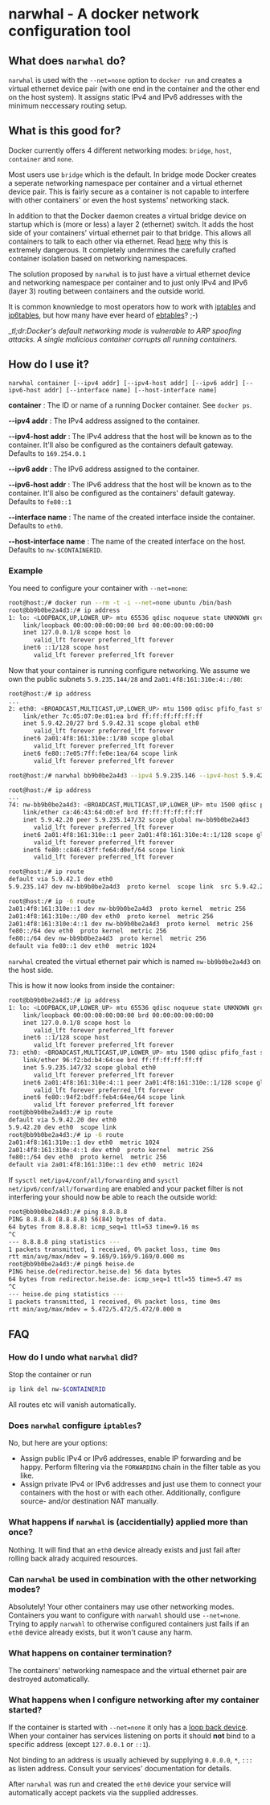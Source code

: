 narwhal - A docker network configuration tool
=============================================

## What does `narwhal` do?

`narwhal` is used with the `--net=none` option to `docker run` and creates a
virtual ethernet device pair (with one end in the container and the other end
on the host system). It assigns static IPv4 and IPv6 addresses with the
minimum neccessary routing setup.

## What is this good for?

Docker currently offers 4 different networking modes: `bridge`, `host`, 
`container` and `none`.

Most users use `bridge` which is the default. In bridge mode Docker creates
a seperate networking namespace per container and a virtual ethernet device pair.
This is fairly secure as a container is not capable to interfere with other
containers' or even the host systems' networking stack.

In addition to that the Docker daemon creates a virtual bridge device on
startup which is (more or less) a layer 2 (ethernet) switch. It adds the host
side of your containers' virtual ethernet pair to that bridge. This allows
all containers to talk to each other via ethernet. Read 
[here](https://nyantec.com/en/2015/03/20/docker-networking-considered-harmful/)
why this is extremely dangerous. It completely undermines the carefully crafted
container isolation based on networking namespaces.

The solution proposed by `narwhal` is to just have a virtual ethernet device
and networking namespace per container and to just only IPv4 and IPv6 (layer 3)
routing between containers and the outside world.

It is common knownledge to most operators how to work with 
[iptables](http://www.netfilter.org/projects/iptables/) and 
[ip6tables](http://ipset.netfilter.org/ip6tables.man.html), but how many have
ever heard of [ebtables](http://ebtables.netfilter.org/)? ;-)

__tl;dr:_Docker's default networking mode is vulnerable to ARP spoofing attacks.
A single malicious container corrupts all running containers.__

## How do I use it?

```
narwhal container [--ipv4 addr] [--ipv4-host addr] [--ipv6 addr] [--ipv6-host addr] [--interface name] [--host-interface name]
```

__container__ 
:    The ID or name of a running Docker container. See `docker ps`.

__--ipv4 addr__
:    The IPv4 address assigned to the container.

__--ipv4-host addr__
:    The IPv4 address that the host will be known as to the container. It'll
also be configured as the containers default gateway. Defaults to `169.254.0.1`

__--ipv6 addr__
:    The IPv6 address assigned to the container.

__--ipv6-host addr__
:    The IPv6 address that the host will be known as to the container. It'll
also be configured as the containers' default gateway. Defaults to `fe80::1`

__--interface name__
:    The name of the created interface inside the container. Defaults to `eth0`.

__--host-interface name__
:    The name of the created interface on the host. Defaults to `nw-$CONTAINERID`.


### Example

You need to configure your container with `--net=none`:

```bash
root@host:/# docker run --rm -t -i --net=none ubuntu /bin/bash
root@bb9b0be2a4d3:/# ip address
1: lo: <LOOPBACK,UP,LOWER_UP> mtu 65536 qdisc noqueue state UNKNOWN group default 
    link/loopback 00:00:00:00:00:00 brd 00:00:00:00:00:00
    inet 127.0.0.1/8 scope host lo
       valid_lft forever preferred_lft forever
    inet6 ::1/128 scope host 
       valid_lft forever preferred_lft forever
```

Now that your container is running configure networking. We assume we own the public subnets
`5.9.235.144/28` and `2a01:4f8:161:310e:4::/80`:

```bash
root@host:/# ip address
...
2: eth0: <BROADCAST,MULTICAST,UP,LOWER_UP> mtu 1500 qdisc pfifo_fast state UP group default qlen 1000
    link/ether 7c:05:07:0e:01:ea brd ff:ff:ff:ff:ff:ff
    inet 5.9.42.20/27 brd 5.9.42.31 scope global eth0
       valid_lft forever preferred_lft forever
    inet6 2a01:4f8:161:310e::1/80 scope global 
       valid_lft forever preferred_lft forever
    inet6 fe80::7e05:7ff:fe0e:1ea/64 scope link 
       valid_lft forever preferred_lft forever

root@host:/# narwhal bb9b0be2a4d3 --ipv4 5.9.235.146 --ipv4-host 5.9.42.20 --ipv6 2a01:4f8:161:310e:4::1 --ipv6-host 2a01:4f8:161:310e::1

root@host:/# ip address
...
74: nw-bb9b0be2a4d3: <BROADCAST,MULTICAST,UP,LOWER_UP> mtu 1500 qdisc pfifo_fast state UP group default qlen 1000
    link/ether ca:46:43:64:d0:ef brd ff:ff:ff:ff:ff:ff
    inet 5.9.42.20 peer 5.9.235.147/32 scope global nw-bb9b0be2a4d3
       valid_lft forever preferred_lft forever
    inet6 2a01:4f8:161:310e::1 peer 2a01:4f8:161:310e:4::1/128 scope global 
       valid_lft forever preferred_lft forever
    inet6 fe80::c846:43ff:fe64:d0ef/64 scope link 
       valid_lft forever preferred_lft forever

root@host:/# ip route
default via 5.9.42.1 dev eth0 
5.9.235.147 dev nw-bb9b0be2a4d3  proto kernel  scope link  src 5.9.42.20 

root@host:/# ip -6 route
2a01:4f8:161:310e::1 dev nw-bb9b0be2a4d3  proto kernel  metric 256 
2a01:4f8:161:310e::/80 dev eth0  proto kernel  metric 256 
2a01:4f8:161:310e:4::1 dev nw-bb9b0be2a4d3  proto kernel  metric 256 
fe80::/64 dev eth0  proto kernel  metric 256 
fe80::/64 dev nw-bb9b0be2a4d3  proto kernel  metric 256 
default via fe80::1 dev eth0  metric 1024 
```

`narwhal` created the virtual ethernet pair which is named `nw-bb9b0be2a4d3` on the host side.

This is how it now looks from inside the container:

```bash
root@bb9b0be2a4d3:/# ip address
1: lo: <LOOPBACK,UP,LOWER_UP> mtu 65536 qdisc noqueue state UNKNOWN group default 
    link/loopback 00:00:00:00:00:00 brd 00:00:00:00:00:00
    inet 127.0.0.1/8 scope host lo
       valid_lft forever preferred_lft forever
    inet6 ::1/128 scope host 
       valid_lft forever preferred_lft forever
73: eth0: <BROADCAST,MULTICAST,UP,LOWER_UP> mtu 1500 qdisc pfifo_fast state UP group default qlen 1000
    link/ether 96:f2:bd:b4:64:ee brd ff:ff:ff:ff:ff:ff
    inet 5.9.235.147/32 scope global eth0
       valid_lft forever preferred_lft forever
    inet6 2a01:4f8:161:310e:4::1 peer 2a01:4f8:161:310e::1/128 scope global 
       valid_lft forever preferred_lft forever
    inet6 fe80::94f2:bdff:feb4:64ee/64 scope link 
       valid_lft forever preferred_lft forever
root@bb9b0be2a4d3:/# ip route
default via 5.9.42.20 dev eth0 
5.9.42.20 dev eth0  scope link 
root@bb9b0be2a4d3:/# ip -6 route
2a01:4f8:161:310e::1 dev eth0  metric 1024 
2a01:4f8:161:310e:4::1 dev eth0  proto kernel  metric 256 
fe80::/64 dev eth0  proto kernel  metric 256 
default via 2a01:4f8:161:310e::1 dev eth0  metric 1024 
```

If `sysctl net/ipv4/conf/all/forwarding` and `sysctl net/ipv6/conf/all/forwarding` 
are enabled and your packet filter is not interfering your should now be able to reach the outside world:

```bash
root@bb9b0be2a4d3:/# ping 8.8.8.8
PING 8.8.8.8 (8.8.8.8) 56(84) bytes of data.
64 bytes from 8.8.8.8: icmp_seq=1 ttl=53 time=9.16 ms
^C
--- 8.8.8.8 ping statistics ---
1 packets transmitted, 1 received, 0% packet loss, time 0ms
rtt min/avg/max/mdev = 9.169/9.169/9.169/0.000 ms
root@bb9b0be2a4d3:/# ping6 heise.de 
PING heise.de(redirector.heise.de) 56 data bytes
64 bytes from redirector.heise.de: icmp_seq=1 ttl=55 time=5.47 ms
^C
--- heise.de ping statistics ---
1 packets transmitted, 1 received, 0% packet loss, time 0ms
rtt min/avg/max/mdev = 5.472/5.472/5.472/0.000 m
```

## FAQ

### How do I undo what `narwhal` did?

Stop the container or run

```bash
ip link del nw-$CONTAINERID

```

All routes etc will vanish automatically.

### Does `narwhal` configure `iptables`?

No, but here are your options:

  - Assign public IPv4 or IPv6 addresses, enable IP forwarding and be happy.
    Perform filtering via the `FORWARDING` chain in the filter table as you like.
  - Assign private IPv4 or IPv6 addresses and just use them to connect your
    containers with the host or with each other.
    Additionally, configure source- and/or destination NAT manually.

### What happens if `narwhal` is (accidentially) applied more than once?

Nothing. It will find that an `eth0` device already exists and just fail
after rolling back alrady acquired resources.

### Can `narwhal` be used in combination with the other networking modes?

Absolutely! Your other containers may use other networking modes.
Containers you want to configure with `narwahl` should use `--net=none`.
Trying to apply `narwahl` to otherwise configured containers just fails
if an `eth0` device already exists, but it won't cause any harm.

### What happens on container termination?

The containers' networking namespace and the virtual ethernet pair are destroyed
automatically.

### What happens when I configure networking after my container started?

If the container is started with `--net=none` it only has a
[loop back device](https://en.wikipedia.org/wiki/Loop_device). When your
container has services listening on ports it should __not__ bind to
a specific address (except `127.0.0.1` or `::1`). 

Not binding to an address is usually achieved by supplying `0.0.0.0`, `*`, `:::`
as listen address. Consult your services' documentation for details.

After `narwhal` was run and created the `eth0` device your service will
automatically accept packets via the supplied addresses.

